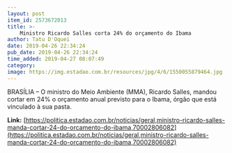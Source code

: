 ```yaml
---
layout: post
item_id: 2573672013
title: >-
    Ministro Ricardo Salles corta 24% do orçamento do Ibama
author: Tatu D'Oquei
date: 2019-04-26 22:34:24
pub_date: 2019-04-26 22:34:24
time_added: 2019-04-27 08:07:49
category: 
image: https://img.estadao.com.br/resources/jpg/4/6/1550055879464.jpg
---
```


BRASÍLIA – O ministro do Meio Ambiente (MMA), Ricardo Salles, mandou cortar em 24% o orçamento anual previsto para o Ibama, órgão que está vinculado à sua pasta.

**Link:** [https://politica.estadao.com.br/noticias/geral,ministro-ricardo-salles-manda-cortar-24-do-orcamento-do-ibama,70002806082](https://politica.estadao.com.br/noticias/geral,ministro-ricardo-salles-manda-cortar-24-do-orcamento-do-ibama,70002806082)

